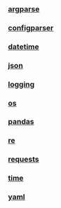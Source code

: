 ### [argparse](https://github.com/engild/mans/tree/master/Language/python3/module/argparse)
### [configparser](https://github.com/engild/mans/tree/master/Language/python3/module/configparser)
### [datetime](https://github.com/engild/mans/tree/master/Language/python3/module/datetime)
### [json](https://github.com/engild/mans/tree/master/Language/python3/module/json)
### [logging](https://github.com/engild/mans/tree/master/Language/python3/module/logging)
### [os](https://github.com/engild/mans/tree/master/Language/python3/module/os)
### [pandas](https://github.com/engild/mans/tree/master/Language/python3/module/pandas)
### [re](https://github.com/engild/mans/tree/master/Language/python3/module/re)
### [requests](https://github.com/engild/mans/tree/master/Language/python3/module/requests)
### [time](https://github.com/engild/mans/tree/master/Language/python3/module/time)
### [yaml](https://github.com/engild/mans/tree/master/Language/python3/module/yaml)
